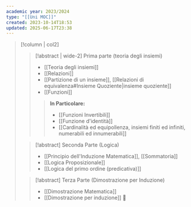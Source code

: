 ```yaml
---
academic year: 2023/2024
type: "[[Uni MOC]]"
created: 2023-10-14T18:53
updated: 2025-06-17T23:38
---
```

>[!column | col2]
>
>>[!abstract | wide-2] Prima parte (teoria degli insiemi)
>>- [[Teoria degli insiemi]]
>>- [[Relazioni]]
>>- [[Partizione di un insieme]], [[Relazioni di equivalenza#Insieme Quoziente|insieme quoziente]]
>>- [[Funzioni]]
>>>**In Particolare:**
>>>- [[Funzioni Invertibili]]
>>>- [[Funzione d'identità]]
>>>- [[Cardinalità ed equipollenza, insiemi finiti ed infiniti, numerabili ed innumerabili]]
>
>>[!abstract] Seconda Parte (Logica)
>>- [[Principio dell'Induzione Matematica]], [[Sommatoria]] 
>>- [[Logica Proposizionale]]
>>- [[Logica del primo ordine (predicativa)]]
>
>>[!abstract] Terza Parte (Dimostrazione per Induzione)
>>- [[Dimostrazione Matematica]]
>>- [[Dimostrazione per induzione]] 🔴
